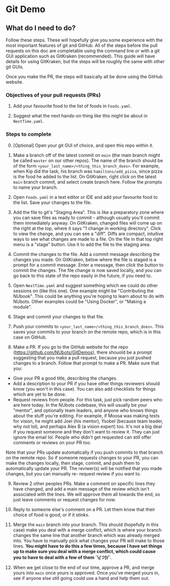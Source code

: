 # Git Demo

## What do I need to do?

Follow these steps. These will hopefully give you some experience with the most important features of git and GitHub. All of the steps before the pull requests on this doc are completable using the command line or with a git GUI application such as GitKraken (recommended). This guide will have details for using GitKraken, but the steps will be roughly the same with other git GUIs.

Once you make the PR, the steps will basically all be done using the GitHub website.

### Objectives of your pull requests (PRs)

1. Add your favourite food to the list of foods in `Foods.yaml`.

2. Suggest what the next hands-on thing like this might be about in `NextTime.yaml`.

### Steps to complete

0. [Optional] Open your git GUI of choice, and open this repo within it.

1. Make a branch off of the latest commit on `main` (the main branch might be called `master` on our other repos). The name of the branch should be of the form `<your_last_name>/<thing_this_branch_does>`. For example, when Kip did the task, his branch was `hamiltons/add_pizza`, since pizza is the food he added to the list.
On GitKraken, right click on the latest `main` branch commit, and select create branch here. Follow the prompts to name your branch.

2. Open `Foods.yaml` in a text editor or IDE and add your favourite food to the list. Save your changes to the file.

3. Add the file to git's "Staging Area". This is like a preparatory zone where you can save files as ready to commit - although usually you'll commit them immediately anyway. On GitKraken, changed files will come up on the right at the top, where it says "1 change in working directory". Click to view the change, and you can see a "diff". Diffs are compact, intuitive ways to see what changes are made to a file. On the file in that top right menu is a "stage" button. Use it to add the file to the staging area.

4. Commit the changes to the file. Add a commit message describing the changes you made. On GitKraken, below where the file is staged is a prompt for a commit message. Enter a message, then click the button to commit the changes. The file change is now saved locally, and you can go back to this state of the repo easily in the future, if you need to.

5. Open `NextTime.yaml` and suggest something which we could do other sessions on (like this one). One example might be "Contributing the NUbook". This could be anything you're hoping to learn about to do with NUbots. Other examples could be "Using Docker", or "Making a module".

6. Stage and commit your changes to that file. 

7. Push your commits to `<your_last_name>/<thing_this_branch_does>`. This saves your commits to your branch on the remote repo, which is in this case on GitHub.

8. Make a PR. If you go to the GitHub website for the repo (https://github.com/NUbots/GitDemos), there shouold be a prompt suggesting that you make a pull request, because you just pushed changes to a branch. Follow that prompt to make a PR. Make sure that you:
- Give your PR a good title, describing the changes.
- Add a description to your PR if you have other things reviewers should know (you won't in this case). You can also add checklists for things which are yet to be done.
- Request reviews from people. For this task, just pick random peers who are here today. In the NUbots codebase, this will usually be your "mentor", and optionally team leaders, and anyone who knows things about the stuff you're editing. For example, if Moosa was making tests for vision, he might add Joel (his mentor), Ysobel (because team leader, why not lol), and perhaps Alex B (a vision expert) too. It's not a big deal if you request someone and they don't want to review it. They can just ignore the email lol. People who didn't get requested can still offer comments or reviews on your PR too.

Note that your PRs update automatically if you push commits to that branch on the remote repo. So if someone requests changes to your PR, you can make the changes locally, then stage, commit, and push them to automatically update your PR. The reviwer(s) will be notified that you made changes, but you can manually re- request review if you want to.

9. Review 2 other peoples PRs. Make a comment on specific lines they have changed, and add a main message of the review which isn't associated with the lines. We will approve them all towards the end, so just leave comments or request changes for now.

10. Reply to someone else's comment on a PR. Let them know that their choice of food is good, or if it stinks.

11. Merge the `main` branch into your branch. This should (hopefully in this case) make you deal with a merge conflict, which is where your branch changes the same line that another branch which was already merged into. You have to manually pick what changes your PR will make to those lines. **You might have to do this a few times, because I have set things up to make sure you deal with a merge conflict, which could cause you to have to deal with a few of them ¯\\_(ツ)_/¯**.

12. When we get close to the end of our time, approve a PR, and merge yours into `main` once yours is approved. Once you've merged yours in, see if anyone else still going could use a hand and help them out.

